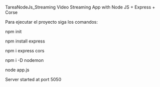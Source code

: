 TareaNodeJs_Streaming
Video Streaming App with Node JS + Express + Corse

Para ejecutar el proyecto siga los comandos:

npm init

npm install express

npm i express cors

npm i -D nodemon

node app.js

Server started at port 5050